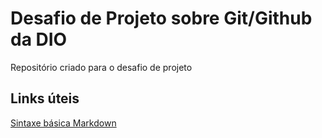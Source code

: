 # Desafio de Projeto sobre Git/Github da DIO
Repositório criado para o desafio de projeto

## Links úteis
[Sintaxe básica Markdown](https://www.markdownguide.org/basic-syntax/)
